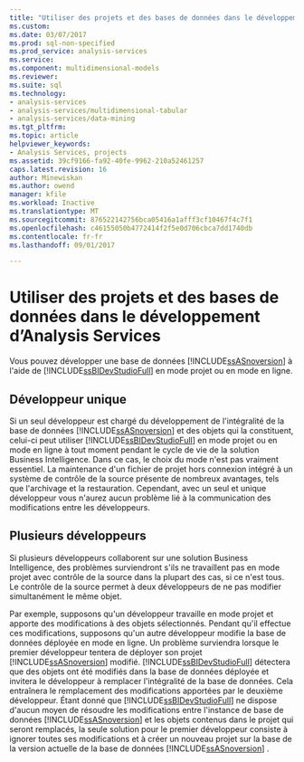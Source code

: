```yaml
---
title: "Utiliser des projets et des bases de données dans le développement d’Analysis Services | Documents Microsoft"
ms.custom: 
ms.date: 03/07/2017
ms.prod: sql-non-specified
ms.prod_service: analysis-services
ms.service: 
ms.component: multidimensional-models
ms.reviewer: 
ms.suite: sql
ms.technology:
- analysis-services
- analysis-services/multidimensional-tabular
- analysis-services/data-mining
ms.tgt_pltfrm: 
ms.topic: article
helpviewer_keywords:
- Analysis Services, projects
ms.assetid: 39cf9166-fa92-40fe-9962-210a52461257
caps.latest.revision: 16
author: Minewiskan
ms.author: owend
manager: kfile
ms.workload: Inactive
ms.translationtype: MT
ms.sourcegitcommit: 876522142756bca05416a1afff3cf10467f4c7f1
ms.openlocfilehash: c46155050b4772414f2f5e0d706cbca7dd1740db
ms.contentlocale: fr-fr
ms.lasthandoff: 09/01/2017

---
```

# <a name="work-with-analysis-services-projects-and-databases-in-development"></a>Utiliser des projets et des bases de données dans le développement d’Analysis Services
  Vous pouvez développer une base de données [!INCLUDE[ssASnoversion](../../includes/ssasnoversion-md.md)] à l'aide de [!INCLUDE[ssBIDevStudioFull](../../includes/ssbidevstudiofull-md.md)] en mode projet ou en mode en ligne.  
  
## <a name="single-developer"></a>Développeur unique  
 Si un seul développeur est chargé du développement de l'intégralité de la base de données [!INCLUDE[ssASnoversion](../../includes/ssasnoversion-md.md)] et des objets qui la constituent, celui-ci peut utiliser [!INCLUDE[ssBIDevStudioFull](../../includes/ssbidevstudiofull-md.md)] en mode projet ou en mode en ligne à tout moment pendant le cycle de vie de la solution Business Intelligence. Dans ce cas, le choix du mode n'est pas vraiment essentiel. La maintenance d'un fichier de projet hors connexion intégré à un système de contrôle de la source présente de nombreux avantages, tels que l'archivage et la restauration. Cependant, avec un seul et unique développeur vous n'aurez aucun problème lié à la communication des modifications entre les développeurs.  
  
## <a name="multiple-developers"></a>Plusieurs développeurs  
 Si plusieurs développeurs collaborent sur une solution Business Intelligence, des problèmes surviendront s'ils ne travaillent pas en mode projet avec contrôle de la source dans la plupart des cas, si ce n'est tous. Le contrôle de la source permet à deux développeurs de ne pas modifier simultanément le même objet.  
  
 Par exemple, supposons qu'un développeur travaille en mode projet et apporte des modifications à des objets sélectionnés. Pendant qu'il effectue ces modifications, supposons qu'un autre développeur modifie la base de données déployée en mode en ligne. Un problème surviendra lorsque le premier développeur tentera de déployer son projet [!INCLUDE[ssASnoversion](../../includes/ssasnoversion-md.md)] modifié. [!INCLUDE[ssBIDevStudioFull](../../includes/ssbidevstudiofull-md.md)] détectera que des objets ont été modifiés dans la base de données déployée et invitera le développeur à remplacer l'intégralité de la base de données. Cela entraînera le remplacement des modifications apportées par le deuxième développeur. Étant donné que [!INCLUDE[ssBIDevStudioFull](../../includes/ssbidevstudiofull-md.md)] ne dispose d'aucun moyen de résoudre les modifications entre l'instance de base de données [!INCLUDE[ssASnoversion](../../includes/ssasnoversion-md.md)] et les objets contenus dans le projet qui seront remplacés, la seule solution pour le premier développeur consiste à ignorer toutes ses modifications et à créer un nouveau projet sur la base de la version actuelle de la base de données [!INCLUDE[ssASnoversion](../../includes/ssasnoversion-md.md)] .  
  
  

